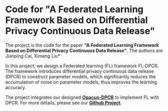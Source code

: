 # Code for "A Federated Learning Framework Based on Differential Privacy Continuous Data Release"

The project is the code for the paper **"A Federated Learning Framework Based on Differential Privacy Continuous Data Release"**. The authors are Jianping Cai, Ximeng Liu*

In this project, we design a Federated learning (FL) framework FL-DPCR. The framework introduces differential privacy continuous data release (DPCR) to construct parameter models, which significantly reduces the accumulation of noise on parameter models, thus improves the learning accuracy.

The project integrates our designed [**Opacus-DPCR**](https://github.com/imcjp/Opacus-DPCR) to implement FL with DPCR. For more details, please see our [**Github Project**](https://github.com/imcjp/Opacus-DPCR).
